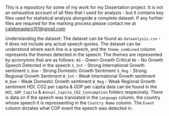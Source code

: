 This is a repository for some of my work for my Dissertation project.
It is not an exhaustive account of all files that I used for analysis - but it contains key files used for statistical analysis alongside a complete dataset.
If any furhter files are required for the marking process please contact me at calebmasters101@gmail.com

Understanding the dataset:
    The dataset can be found as `dataanlysis.csv` - it does not include any actual speech quotes. 
    The dataset can be understood where each line is a speech, and the `theme_combined` column represents the themes detected in the speech.
    The themes are represented by acronymns that are as follows:
    `AG` - Green-Growth Critical
    `NG` - No Growth Speech Detected in the speech
    `S_Int` - Strong International Growth sentiment
    `S_Dom` - Strong Domestic Growth Sentiment
    `S_Reg` - Strong Regional Growth Sentiment
    `W_Int` - Weak International Growth sentiment
    `W_Dom` - Weak Domestic Growth sentiment
    `W_Reg` - Weak Regional Growth sentiment
    HDI, CO2 per capita & GDP per capita data can be found in the `HDI`, `GDP_Capita` & `Annual_Capita_CO2_Consumption` folders respecively.
    There is data on if the speech was translated in the `Language` column, the country whose speech it is repressenting in the `Country Name` column.
    The `Event` column dictates what COP event the speech was detected in.
